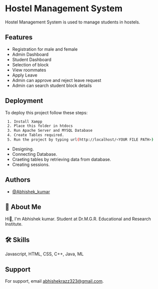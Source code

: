 # Hostel Management System

Hostel Management System is used to manage students in hostels.


## Features

- Registration for male and female
- Admin Dashboard
- Student Dashboard
- Selection of block
- View roommates
- Apply Leave
- Admin can approve and reject leave request
- Admin can search student block details



## Deployment

To deploy this project follow these steps:

```bash
 1. Install Xampp
 2. Place this folder in htdocs
 3. Run Apache Server and MYSQL Database
 4. Create Tables required.
 5. Run the project by typing url(http://localhost/<YOUR FILE PATH>)
```

- Designing.
- Connecting Database.
- Craeting tables by retrieving data from database.
- Creating sessions.

## Authors

- [@Abhishek_kumar](https://github.com/abhirazz123)
 


## 🚀 About Me
Hi👋, I'm Abhishek kumar.
Student at Dr.M.G.R. Educational and Research Institute.


## 🛠 Skills
Javascript, HTML, CSS, C++, Java, ML


## Support

For support, email  abhishekrazz323@gmail.com.

